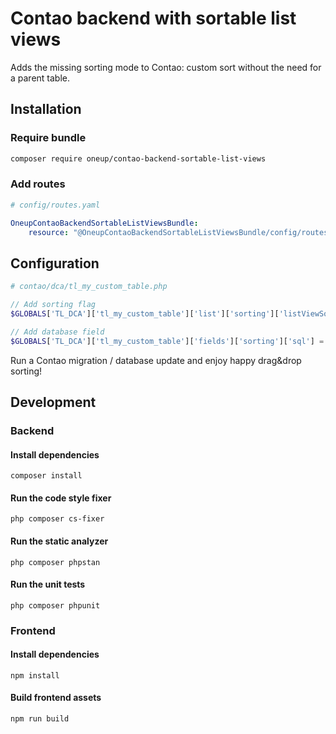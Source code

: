 Contao backend with sortable list views
=========================================

Adds the missing sorting mode to Contao: custom sort without the need for a parent table.

## Installation
### Require bundle
```bash
composer require oneup/contao-backend-sortable-list-views
```

### Add routes
```yaml
# config/routes.yaml

OneupContaoBackendSortableListViewsBundle:
    resource: "@OneupContaoBackendSortableListViewsBundle/config/routes.yaml"
```

## Configuration
```php
# contao/dca/tl_my_custom_table.php

// Add sorting flag
$GLOBALS['TL_DCA']['tl_my_custom_table']['list']['sorting']['listViewSortable'] = true;

// Add database field
$GLOBALS['TL_DCA']['tl_my_custom_table']['fields']['sorting']['sql'] = 'int(10) unsigned NOT NULL default 0';
```

Run a Contao migration / database update and enjoy happy drag&drop sorting!

## Development
### Backend
#### Install dependencies
`composer install`

#### Run the code style fixer
`php composer cs-fixer`

#### Run the static analyzer
`php composer phpstan`

#### Run the unit tests
`php composer phpunit`

### Frontend
#### Install dependencies
`npm install`

#### Build frontend assets
`npm run build`
